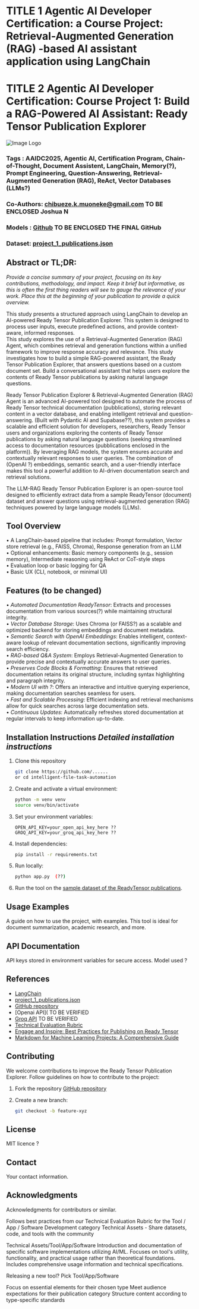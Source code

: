 # TITLE 1 Agentic AI Developer Certification: a Course Project: Retrieval-Augmented Generation (RAG) -based AI assistant application using LangChain
# TITLE 2 Agentic AI Developer Certification: Course Project 1: Build a RAG-Powered AI Assistant: Ready Tensor Publication Explorer  

![Image Logo](ChatGPT_Image_4_1v1_square_72dpi.jpg)

### Tags : AAIDC2025, Agentic AI, Certification Program, Chain-of-Thought, Document Assistent, LangChain, Memory(?), Prompt Engineering, Question-Answering, Retrieval-Augmented Generation (RAG), ReAct, Vector Databases (LLMs?)
### Co-Authors: chibueze.k.muoneke@gmail.com TO BE ENCLOSED Joshua N
### Models : [Github](https://githup_project)  TO BE ENCLOSED THE FINAL GitHub
### Dataset: [project_1_publications.json](https://drive.google.com/drive/folders/1HAqLXL2W-sh8hqoBb1iSauJ_0wZVRxB9)


## Abstract or TL;DR:
_Provide a concise summary of your project, focusing on its key contributions, methodology, and impact. Keep it brief but informative, as this is often the first thing readers will see to gauge the relevance of your work. Place this at the beginning of your publication to provide a quick overview._

This study presents a structured approach using LangChain to develop an AI-powered Ready Tensor Publication Explorer. This system is designed to process user inputs, execute predefined actions, and provide context-aware, informed responses.  
This study explores the use of a Retrieval-Augmented Generation (RAG) Agent, which combines retrieval and generation functions within a unified framework to improve response accuracy and relevance.  This study investigates how to build a simple RAG-powered assistant, the Ready Tensor Publication Explorer, that answers questions based on a custom document set. Build a conversational assistant that helps users explore the contents of Ready Tensor publications by asking natural language questions.

Ready Tensor Publication Explorer & Retrieval-Augmented Generation (RAG) Agent is an advanced AI-powered tool designed to automate the process of Ready Tensor technical documentation (pubblications), storing relevant content in a vector database, and enabling intelligent retrieval and question-answering. (Built with Pydantic AI and Supabase??), this system provides a scalable and efficient solution for developers, researchers, Ready Tensor users and organizations exploring the contents of Ready Tensor publications by asking natural language questions (seeking streamlined access to documentation resources (pubblications enclosed in the platform)).
By leveraging RAG models, the system ensures accurate and contextually relevant responses to user queries. The combination of (OpenAI ?) embeddings, semantic search, and a user-friendly interface makes this tool a powerful addition to AI-driven documentation search and retrieval solutions.

The LLM-RAG Ready Tensor Publication Explorer is an open-source tool designed to efficiently extract data from a sample ReadyTensor (document) dataset and answer questions using retrieval-augmented generation (RAG) techniques powered by large language models (LLMs).


## Tool Overview 
• A LangChain-based pipeline that includes: Prompt formulation, Vector store retrieval (e.g., 
FAISS, Chroma), Response generation from an LLM   
• Optional enhancements: Basic memory components (e.g., session memory), Intermediate 
reasoning using ReAct or CoT-style steps   
• Evaluation loop or basic logging for QA   
• Basic UX (CLI, notebook, or minimal UI)   


## Features (to be changed)
• _Automated Documentation ReadyTensor_: Extracts and processes documentation from various sources(?) while maintaining structural integrity.  
• _Vector Database Storage_: Uses Chroma (or FAISS?) as a scalable and optimized backend for storing embeddings and document metadata.  
• _Semantic Search with OpenAI Embeddings_: Enables intelligent, context-aware lookup of relevant documentation sections, significantly improving search efficiency.  
• _RAG-based Q&A System_: Employs Retrieval-Augmented Generation to provide precise and contextually accurate answers to user queries.  
• _Preserves Code Blocks & Formatting_: Ensures that retrieved documentation retains its original structure, including syntax highlighting and paragraph integrity.  
• _Modern UI with ?_: Offers an interactive and intuitive querying experience, making documentation searches seamless for users.  
• _Fast and Scalable Processing_: Efficient indexing and retrieval mechanisms allow for quick searches across large documentation sets.  
• _Continuous Updates_: Automatically refreshes stored documentation at regular intervals to keep information up-to-date.  


## Installation Instructions _Detailed installation instructions_
1. Clone this repository
   ```bash
   git clone https://github.com/......
   or cd intelligent-file-task-automation
   ```
2. Create and activate a virtual environment:
   ```bash
   python -m venv venv
   source venv/bin/activate
   ```
3. Set your environment variables:
   ```
   OPEN_API_KEY=your_open_api_key_here ??
   GROQ_API_KEY=your_groq_api_key_here ??
   ```
8. Install dependencies:
   ```bash
   pip install -r requirements.txt
   ```
9. Run locally:
   ```bash
   python app.py  (??)
   ```
10. Run the tool on the [sample dataset of the ReadyTensor publications](https://drive.google.com/drive/folders/1HAqLXL2W-sh8hqoBb1iSauJ_0wZVRxB9).


## Usage Examples 
A guide on how to use the project, with examples.
This tool is ideal for document summarization, academic research, and more.


## API Documentation
API keys stored in environment variables for secure access.
Model used ? 

## References
- [LangChain](https://www.langchain.com/langchain)    
- [project_1_publications.json](https://drive.google.com/drive/folders/1HAqLXL2W-sh8hqoBb1iSauJ_0wZVRxB9)    
- [GitHub repository](https://github.com/project)
- [Openai API](                          TO BE VERIFIED
- [Groq API](https://console.groq.com/) TO BE VERIFIED
- [Technical Evaluation Rubric](https://app.readytensor.ai/publications/WsaE5uxLBqnH)
- [Engage and Inspire: Best Practices for Publishing on Ready Tensor](https://app.readytensor.ai/publications/engage_and_inspire_best_practices_for_publishing_on_ready_tensor_SBgkOyUsP8qQ)
- [Markdown for Machine Learning Projects: A Comprehensive Guide](https://app.readytensor.ai/publications/markdown_for_machine_learning_projects_a_comprehensive_guide_LX9cbIx7mQs9)  

## Contributing
We welcome contributions to improve the Ready Tensor Publication Explorer. Follow guidelines on how to contribute to the project:

1. Fork the repository [GitHub repository](https://github.com/project)
   
2. Create a new branch:
   ```bash
   git checkout -b feature-xyz
   ```

## License

MIT licence ?  

## Contact

Your contact information.

## Acknowledgments

Acknowledgments for contributors or similar.




Follows best practices from our Technical Evaluation Rubric for the Tool / App / Software Development category
Technical Assets - Share datasets, code, and tools with the community

Technical Assets/Tool/App/Software
Introduction and documentation of specific software implementations utilizing AI/ML. Focuses on tool's utility, functionality, and practical usage rather than theoretical foundations. Includes comprehensive usage information and technical specifications.

Releasing a new tool? Pick Tool/App/Software

Focus on essential elements for their chosen type
Meet audience expectations for their publication category
Structure content according to type-specific standards




